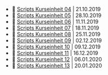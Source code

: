 - 🔗 [Scripts Kurseinheit 04](04.md) | 21.10.2019
- 🔗 [Scripts Kurseinheit 05](05.md) | 28.10.2019
- 🔗 [Scripts Kurseinheit 06](06.md) | 11.11.2019
- 🔗 [Scripts Kurseinheit 07](07.md) | 18.11.2019
- 🔗 [Scripts Kurseinheit 08](08.md) | 25.11.2019
- 🔗 [Scripts Kurseinheit 09](09.md) | 02.12.2019
- 🔗 [Scripts Kurseinheit 10](10.md) | 09.12.2019
- 🔗 [Scripts Kurseinheit 11](11.md) | 16.12.2019
- 🔗 [Scripts Kurseinheit 12](12.md) | 06.01.2020
- 🔗 [Scripts Kurseinheit 13](13.md) | 20.01.2020

